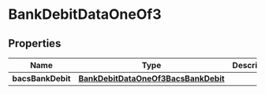 

# BankDebitDataOneOf3


## Properties

| Name | Type | Description | Notes |
|------------ | ------------- | ------------- | -------------|
|**bacsBankDebit** | [**BankDebitDataOneOf3BacsBankDebit**](BankDebitDataOneOf3BacsBankDebit.md) |  |  |




